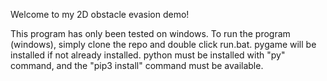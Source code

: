 Welcome to my 2D obstacle evasion demo!

This program has only been tested on windows.
To run the program (windows), simply clone the repo and double click run.bat. pygame will be installed if not already installed.
python must be installed with "py" command, and the "pip3 install" command must be available.